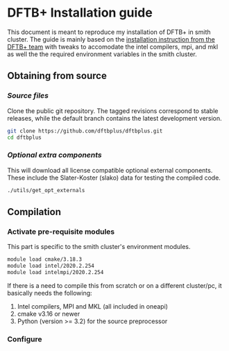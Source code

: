 # DFTB+ Installation guide

This document is meant to reproduce my installation of DFTB+ in smith cluster. The guide is mainly based on the [installation instruction from the DFTB+ team](https://github.com/dftbplus/dftbplus/blob/21.2/INSTALL.rst) with tweaks to accomodate the intel compilers, mpi, and mkl as well the the required environment variables in the smith cluster.

## Obtaining from source

### *Source files*
Clone the public git repository. The tagged revisions correspond to stable releases, while the default branch contains the latest development version.

```bash
git clone https://github.com/dftbplus/dftbplus.git
cd dftbplus
```

### *Optional extra components*
This will download all license compatible optional external components. These include the Slater-Koster (slako) data for testing the compiled code.

```bash
./utils/get_opt_externals
```

## Compilation

### Activate pre-requisite modules
This part is specific to the smith cluster's environment modules. 

```bash
module load cmake/3.18.3
module load intel/2020.2.254
module load intelmpi/2020.2.254
``` 

If there is a need to compile this from scratch or on a different cluster/pc, it basically needs the following:

1. Intel compilers, MPI and MKL (all included in oneapi)
2. cmake v3.16 or newer
3. Python (version >= 3.2) for the source preprocessor

### **Configure**